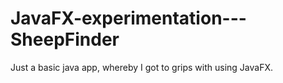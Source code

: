 # JavaFX-experimentation---SheepFinder
Just a basic java app, whereby I got to grips with using JavaFX. 
